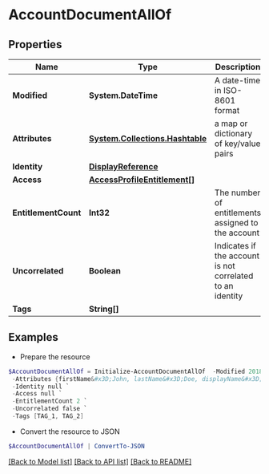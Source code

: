 # AccountDocumentAllOf
## Properties

Name | Type | Description | Notes
------------ | ------------- | ------------- | -------------
**Modified** | **System.DateTime** | A date-time in ISO-8601 format | [optional] 
**Attributes** | [**System.Collections.Hashtable**](AnyType.md) | a map or dictionary of key/value pairs | [optional] 
**Identity** | [**DisplayReference**](DisplayReference.md) |  | [optional] 
**Access** | [**AccessProfileEntitlement[]**](AccessProfileEntitlement.md) |  | [optional] 
**EntitlementCount** | **Int32** | The number of entitlements assigned to the account | [optional] 
**Uncorrelated** | **Boolean** | Indicates if the account is not correlated to an identity | [optional] 
**Tags** | **String[]** |  | [optional] 

## Examples

- Prepare the resource
```powershell
$AccountDocumentAllOf = Initialize-AccountDocumentAllOf  -Modified 2018-06-25T20:22:28.104Z `
 -Attributes {firstName&#x3D;John, lastName&#x3D;Doe, displayName&#x3D;John.Doe} `
 -Identity null `
 -Access null `
 -EntitlementCount 2 `
 -Uncorrelated false `
 -Tags [TAG_1, TAG_2]
```

- Convert the resource to JSON
```powershell
$AccountDocumentAllOf | ConvertTo-JSON
```

[[Back to Model list]](../README.md#documentation-for-models) [[Back to API list]](../README.md#documentation-for-api-endpoints) [[Back to README]](../README.md)

